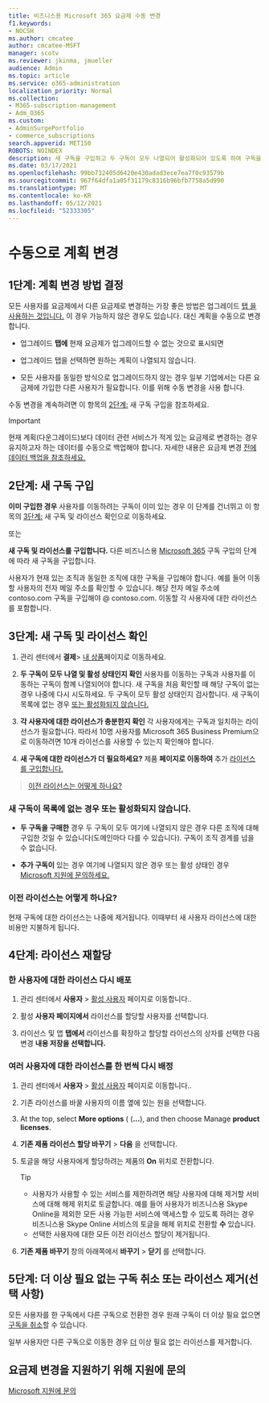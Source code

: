 ```yaml
---
title: 비즈니스용 Microsoft 365 요금제 수동 변경
f1.keywords:
- NOCSH
ms.author: cmcatee
author: cmcatee-MSFT
manager: scotv
ms.reviewer: jkinma, jmueller
audience: Admin
ms.topic: article
ms.service: o365-administration
localization_priority: Normal
ms.collection:
- M365-subscription-management
- Adm_O365
ms.custom:
- AdminSurgePortfolio
- commerce_subscriptions
search.appverid: MET150
ROBOTS: NOINDEX
description: 새 구독을 구입하고 두 구독이 모두 나열되어 활성화되어 있도록 하여 구독을 수동으로 변경합니다.
ms.date: 03/17/2021
ms.openlocfilehash: 99bb732405d6420e430adad3ece7ea7f0c93579b
ms.sourcegitcommit: 967f64dfa1a05f31179c8316b96bfb7758a5d990
ms.translationtype: MT
ms.contentlocale: ko-KR
ms.lasthandoff: 05/12/2021
ms.locfileid: "52333305"
---
```

# <a name="change-plans-manually"></a>수동으로 계획 변경

## <a name="step-1-decide-how-to-change-plans"></a>1단계: 계획 변경 방법 결정

모든 사용자를 요금제에서 다른 요금제로 변경하는 가장 좋은 방법은 업그레이드 [탭 을 사용하는 것입니다.](upgrade-to-different-plan.md) 이 경우 가능하지 않은 경우도 있습니다. 대신 계획을 수동으로 변경합니다.

- 업그레이드 **탭에** 현재 요금제가 업그레이드할 수 없는 것으로 표시되면

- 업그레이드 탭을 선택하면  원하는 계획이 나열되지 않습니다.

- 모든 사용자를 동일한 방식으로 업그레이드하지 않는 경우 일부 기업에서는 다른 요금제에 가입한 다른 사용자가 필요합니다. 이를 위해 수동 변경을 사용 합니다.

수동 변경을 계속하려면 이 항목의 [2단계:](#step-2-buy-a-new-subscription) 새 구독 구입을 참조하세요.

> [!IMPORTANT]
> 현재 계획(다운그레이드)보다 데이터 관련 서비스가 적게 있는 요금제로 변경하는 경우 유지하고자 하는 데이터를 수동으로 백업해야 합니다. 자세한 내용은 요금제 변경 [전에 데이터 백업을 참조하세요.](back-up-data-before-switching-plans.md)

## <a name="step-2-buy-a-new-subscription"></a>2단계: 새 구독 구입

**이미 구입한 경우** 사용자를 이동하려는 구독이 이미 있는 경우 이 단계를 건너뛰고 이 항목의 [3단계:](#step-3-check-your-new-subscription-and-licenses) 새 구독 및 라이선스 확인으로 이동하세요.

또는

**새 구독 및 라이선스를 구입합니다.** 다른 비즈니스용 [Microsoft 365](../try-or-buy-microsoft-365.md) 구독 구입의 단계에 따라 새 구독을 구입합니다.

사용자가 현재 있는 조직과 동일한 조직에 대한 구독을 구입해야 합니다. 예를 들어 이동할 사용자의 전자 메일 주소를 확인할 수 있습니다. 해당 전자 메일 주소에 contoso.com 구독을 구입해야 \@ contoso.com.
이동할 각 사용자에 대한 라이선스를 포함합니다.

## <a name="step-3-check-your-new-subscription-and-licenses"></a>3단계: 새 구독 및 라이선스 확인

1. 관리 센터에서 **결제**\> <a href="https://go.microsoft.com/fwlink/p/?linkid=842054" target="_blank">내 상품</a>페이지로 이동하세요.

2. **두 구독이 모두 나열 및 활성 상태인지 확인** 사용자를 이동하는 구독과 사용자를 이동하는 구독이 함께 나열되어야 합니다. 새 구독을 처음 확인할 때 해당 구독이 없는 경우 나중에 다시 시도하세요. 두 구독이 모두 활성 상태인지 검사합니다. 새 구독이 목록에 없는 경우 [또는 활성화되지 않습니다.](#the-new-subscription-isnt-listed-or-isnt-active)

3. **각 사용자에 대한 라이선스가 충분한지 확인** 각 사용자에게는 구독과 일치하는 라이선스가 필요합니다. 따라서 10명 사용자를 Microsoft 365 Business Premium으로 이동하려면 10개 라이선스를 사용할 수 있는지 확인해야 합니다.

4. **새 구독에 대한 라이선스가 더 필요하세요?**
   제품 **페이지로 이동하여** 추가 [라이선스를 구입합니다.](../licenses/buy-licenses.md)

> [이전 라이선스는 어떻게 하나요?](#what-about-the-old-licenses)

### <a name="the-new-subscription-isnt-listed-or-isnt-active"></a>새 구독이 목록에 없는 경우 또는 활성화되지 않습니다.

- **두 구독을 구매한** 경우 두 구독이 모두 여기에 나열되지 않은 경우 다른 조직에 대해 구입한 것일 수 있습니다(도메인마다 다를 수 있습니다). 구독이 조직 경계를 넘을 수 없습니다.

- **추가 구독이** 있는 경우 여기에 나열되지 않은 경우 또는 활성 상태인 경우 [Microsoft 지원에 문의하세요.](../../business-video/get-help-support.md)

### <a name="what-about-the-old-licenses"></a>이전 라이선스는 어떻게 하나요?

현재 구독에 대한 라이선스는 나중에 제거됩니다. 이때부터 새 사용자 라이선스에 대한 비용만 지불하게 됩니다.

## <a name="step-4-reassign-licenses"></a>4단계: 라이선스 재할당

### <a name="reassign-a-license-for-one-user"></a>한 사용자에 대한 라이선스 다시 배포

1. 관리 센터에서 **사용자** \> <a href="https://go.microsoft.com/fwlink/p/?linkid=834822" target="_blank">활성 사용자</a> 페이지로 이동합니다..

2. 활성 **사용자 페이지에서** 라이선스를 할당할 사용자를 선택합니다.

3. 라이선스 및 앱 **탭에서** 라이선스를 확장하고 할당할 라이선스의 상자를 선택한 다음 변경 **내용 저장을 선택합니다.**

### <a name="reassign-licenses-for-multiple-users-at-once"></a>여러 사용자에 대한 라이선스를 한 번씩 다시 배정

1. 관리 센터에서 **사용자** \> <a href="https://go.microsoft.com/fwlink/p/?linkid=834822" target="_blank">활성 사용자</a> 페이지로 이동합니다..

2. 기존 라이선스를 바꿀 사용자의 이름 옆에 있는 원을 선택합니다.

3. At the top, select **More options** ( (**...**), and then choose Manage **product licenses**.

4. **기존 제품 라이선스 할당 바꾸기** \> **다음** 을 선택합니다.

5. 토글을 해당 사용자에게 할당하려는 제품의 **On** 위치로 전환합니다.

    > [!TIP]
    > - 사용자가 사용할 수 있는 서비스를 제한하려면 해당 사용자에  대해 제거할 서비스에 대해 해제 위치로 토글합니다. 예를 들어 사용자가 비즈니스용 Skype Online을 제외한 모든 사용 가능한 서비스에 액세스할 수 있도록 하려는 경우 비즈니스용 Skype Online 서비스의 토글을 해제 위치로 전환할 **수** 있습니다.
    > - 선택한 사용자에 대한 모든 이전 라이선스 할당이 제거됩니다.

6. **기존 제품 바꾸기** 창의 아래쪽에서 **바꾸기** \> **닫기** 를 선택합니다.

## <a name="step-5-cancel-subscriptions-or-remove-licenses-that-you-no-longer-need-optional"></a>5단계: 더 이상 필요 없는 구독 취소 또는 라이선스 제거(선택 사항)

모든 사용자를 한 구독에서 다른 구독으로 전환한 경우 원래 구독이 더 이상 필요 없으면 [구독을 취소](cancel-your-subscription.md)할 수 있습니다.

일부 사용자만 다른 구독으로 이동한 경우 [더](../licenses/buy-licenses.md) 이상 필요 없는 라이선스를 제거합니다.

## <a name="call-support-to-help-you-change-plans"></a>요금제 변경을 지원하기 위해 지원에 문의
[Microsoft 지원에 문의](../../business-video/get-help-support.md)
